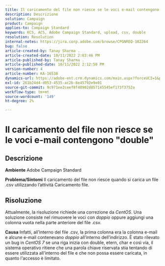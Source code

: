 ```yaml
---
title: Il caricamento del file non riesce se le voci e-mail contengono "double"
description: Descrizione
solution: Campaign
product: Campaign
applies-to: Campaign Standard
keywords: KCS, ACS, Adobe Campaign Standard, upload, csv, double
resolution: Resolution
internal-notes: https://jira.corp.adobe.com/browse/CPGNREQ-102264
bug: false
article-created-by: Tanay Sharma .
article-created-date: 10/11/2022 2:03:46 PM
article-published-by: Tanay Sharma .
article-published-date: 10/11/2022 2:12:50 PM
version-number: 4
article-number: KA-16538
dynamics-url: https://adobe-ent.crm.dynamics.com/main.aspx?forceUCI=1&pagetype=entityrecord&etn=knowledgearticle&id=323d0582-6d49-ed11-bba2-0022480868ff
exl-id: 261b24d4-d053-4535-ac2b-8e45792e9e01
source-git-commit: 9c971ee2ceef8f48902d857145545ef173f3752a
workflow-type: tm+mt
source-wordcount: '149'
ht-degree: 2%

---
```


# Il caricamento del file non riesce se le voci e-mail contengono &quot;double&quot;

## Descrizione

<b>Ambiente</b>
Adobe Campaign Standard


<b>Problema/Sintomi</b>
Il caricamento del file non riesce quando si carica un file .csv utilizzando l’attività Caricamento file.


## Risoluzione


Attualmente, la risoluzione richiede una correzione da *CentOS*. Una soluzione consiste nel rimuovere le voci con *doppio* oppure aggiungi una colonna vuota nella parte anteriore del file .csv.


<b>Causa</b>
Infatti, all’interno del file .csv, la prima colonna era la colonna e-mail e alcune e-mail contenevano *doppio* all’interno dell’indirizzo. È stato rilevato un bug in *CentOS 7* se una riga inizia con double, etern, char e così via, il sistema operativo ritiene che una parola chiave riservata stia tentando di essere utilizzata all&#39;interno del file e che non possa essere caricata, in quanto l&#39;accesso è limitato.
